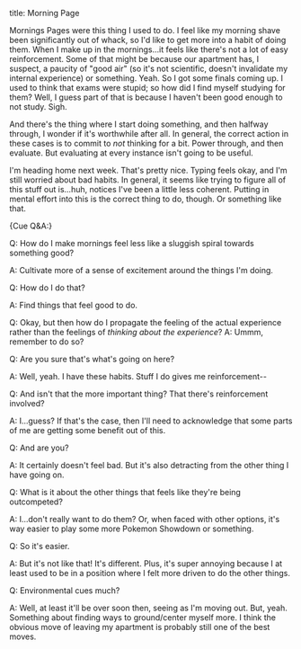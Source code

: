 title: Morning Page

Mornings Pages were this thing I used to do. I feel like my morning shave been significantly out of whack, so I'd like to get more into a habit of doing them. When I make up in the mornings...it feels like there's not a lot of easy reinforcement. Some of that might be because our apartment has, I suspect, a paucity of "good air" (so it's not scientific, doesn't invalidate my internal experience) or something. Yeah. So I got some finals coming up. I used to think that exams were stupid; so how did I find myself studying for them? Well, I guess part of that is because I haven't been good enough to not study. Sigh. 

And there's the thing where I start doing something, and then halfway through, I wonder if it's worthwhile after all. In general, the correct action in these cases is to commit to *not* thinking for a bit. Power through, and then evaluate. But evaluating at every instance isn't going to be useful.

I'm heading home next week. That's pretty nice. Typing feels okay, and I'm still worried about bad habits. In general, it seems like trying to figure all of this stuff out is...huh, notices I've been a little less coherent. Putting in mental effort into this is the correct thing to do, though. Or something like that.

{Cue Q&A:}

Q: How do I make mornings feel less like a sluggish spiral towards something good?

A: Cultivate more of a sense of excitement around the things I'm doing.

Q: How do I do that?

A: Find things that feel good to do.

Q: Okay, but then how do I propagate the feeling of the actual
 experience rather than the feelings of *thinking about the experience*?
A: Ummm, remember to do so?

Q: Are you sure that's what's going on here?

A: Well, yeah. I have these habits. Stuff I do gives me reinforcement--

Q: And isn't that the more important thing? That there's reinforcement involved?

A: I...guess? If that's the case, then I'll need to acknowledge that some parts of me are getting some benefit out of this.

Q: And are you?

A: It certainly doesn't feel bad. But it's also detracting from the other thing I have going on.

Q: What is it about the other things that feels like they're being outcompeted?

A: I...don't really want to do them? Or, when faced with other options, it's way easier to play some more Pokemon Showdown or something.

Q: So it's easier.

A: But it's not like that! It's different. Plus, it's super annoying because I at least used to be in a position where I felt more driven to do the other things.

Q: Environmental cues much?

A: Well, at least it'll be over soon then, seeing as I'm moving out. But, yeah. Something about finding ways to ground/center myself more. I think the obvious move of leaving my apartment is probably still one of the best moves.